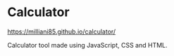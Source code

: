 # Calculator

https://milliani85.github.io/calculator/

Calculator tool made using JavaScript, CSS and HTML.
